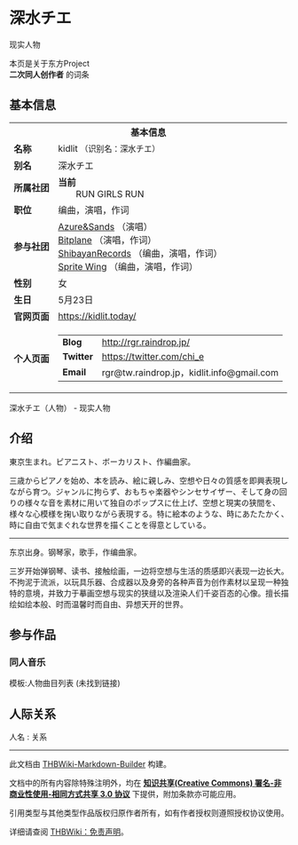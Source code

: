 # 深水チエ

<!-- source html: G:\repos\THBWiki-Markdown-Builder\THBWikiMarkdown\Temp\main\6\62\ns0%3A%E6%B7%B1%E6%B0%B4%E3%83%81%E3%82%A8.html -->

现实人物

本页是关于东方Project  
 **二次同人创作者** 的词条

## 基本信息

<table><tbody><tr><th colspan="3">基本信息</th></tr><tr><td class="label"><b>名称</b></td><td> kidlit <span style="font-size:90%;">（识别名：深水チエ）</span></td></tr><tr><td class="label"><b>别名</b></td><td>深水チエ</td></tr><tr><td class="label"><b>所属社团</b></td><td><b>当前</b><div style="margin-left:2em;">RUN GIRLS RUN</div></td></tr><tr><td class="label"><b>职位</b></td><td>编曲，演唱，作词</td></tr><tr><td class="label"><b>参与社团</b></td><td><a href="./Azure&Sands.md" title="Azure&amp;Sands">Azure&amp;Sands</a> （演唱）<br><a href="./Bitplane.md" title="Bitplane">Bitplane</a> （演唱，作词）<br><a href="./ShibayanRecords.md" title="ShibayanRecords">ShibayanRecords</a> （编曲，演唱，作词）<br><a href="./Sprite_Wing.md" title="Sprite Wing">Sprite Wing</a> （编曲，演唱，作词）</td></tr><tr><td class="label"><b>性别</b></td><td>女</td></tr><tr><td class="label"><b>生日</b></td><td>5月23日</td></tr><tr><td class="label"><b>官网页面</b></td><td><a rel="nofollow" class="external free" href="https://kidlit.today/">https://kidlit.today/</a></td></tr><tr><td class="label"><b>个人页面</b></td><td><table border="0" cellspacing="0" cellpadding="0"><tbody><tr><td><b>Blog</b></td><td><a rel="nofollow" class="external free" href="http://rgr.raindrop.jp/">http://rgr.raindrop.jp/</a></td></tr><tr><td><b>Twitter</b></td><td><a rel="nofollow" class="external free" href="https://twitter.com/chi_e">https://twitter.com/chi_e</a></td></tr><tr><td><b>Email</b></td><td>rgr@tw.raindrop.jp，kidlit.info@gmail.com</td></tr></tbody></table></td></tr></tbody></table>

深水チエ（人物） - 现实人物

## 介绍

  
東京生まれ。ピアニスト、ボーカリスト、作編曲家。  

三歳からピアノを始め、本を読み、絵に親しみ、空想や日々の質感を即興表現しながら育つ。ジャンルに拘らず、おもちゃ楽器やシンセサイザー、そして身の回りの様々な音を素材に用いて独自のポップスに仕上げ、空想と現実の狭間を、様々な心模様を掬い取りながら表現する。特に絵本のような、時にあたたかく、時に自由で気まぐれな世界を描くことを得意としている。  

  

___

  
东京出身。钢琴家，歌手，作编曲家。  

三岁开始弹钢琴、读书、接触绘画，一边将空想与生活的质感即兴表现一边长大。不拘泥于流派，以玩具乐器、合成器以及身旁的各种声音为创作素材以呈现一种独特的意境，并致力于摹画空想与现实的狭缝以及渲染人们千姿百态的心像。擅长描绘如绘本般、时而温馨时而自由、异想天开的世界。
  



## 参与作品

### 同人音乐
  
模板:人物曲目列表 (未找到链接)
  


## 人际关系
人名
: 关系





---

此文档由 [THBWiki-Markdown-Builder](https://github.com/Delsin-Yu/THBWiki-Markdown-Builder) 构建。

文档中的所有内容除特殊注明外，均在 [**知识共享(Creative Commons) 署名-非商业性使用-相同方式共享 3.0 协议**](https://creativecommons.org/licenses/by-sa/3.0/deed.zh-hans) 下提供，附加条款亦可能应用。

引用类型与其他类型作品版权归原作者所有，如有作者授权则遵照授权协议使用。

详细请查阅 [THBWiki：免责声明](https://thbwiki.cc/THBWiki:%E5%85%8D%E8%B4%A3%E5%A3%B0%E6%98%8E)。

